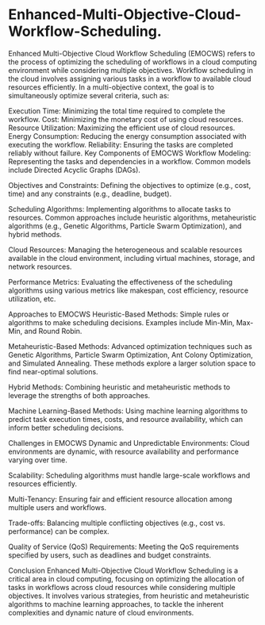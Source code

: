# Enhanced-Multi-Objective-Cloud-Workflow-Scheduling.
Enhanced Multi-Objective Cloud Workflow Scheduling (EMOCWS) refers to the process of optimizing the scheduling of workflows in a cloud computing environment while considering multiple objectives. Workflow scheduling in the cloud involves assigning various tasks in a workflow to available cloud resources efficiently. In a multi-objective context, the goal is to simultaneously optimize several criteria, such as:

Execution Time: Minimizing the total time required to complete the workflow.
Cost: Minimizing the monetary cost of using cloud resources.
Resource Utilization: Maximizing the efficient use of cloud resources.
Energy Consumption: Reducing the energy consumption associated with executing the workflow.
Reliability: Ensuring the tasks are completed reliably without failure.
Key Components of EMOCWS
Workflow Modeling: Representing the tasks and dependencies in a workflow. Common models include Directed Acyclic Graphs (DAGs).

Objectives and Constraints: Defining the objectives to optimize (e.g., cost, time) and any constraints (e.g., deadline, budget).

Scheduling Algorithms: Implementing algorithms to allocate tasks to resources. Common approaches include heuristic algorithms, metaheuristic algorithms (e.g., Genetic Algorithms, Particle Swarm Optimization), and hybrid methods.

Cloud Resources: Managing the heterogeneous and scalable resources available in the cloud environment, including virtual machines, storage, and network resources.

Performance Metrics: Evaluating the effectiveness of the scheduling algorithms using various metrics like makespan, cost efficiency, resource utilization, etc.

Approaches to EMOCWS
Heuristic-Based Methods: Simple rules or algorithms to make scheduling decisions. Examples include Min-Min, Max-Min, and Round Robin.

Metaheuristic-Based Methods: Advanced optimization techniques such as Genetic Algorithms, Particle Swarm Optimization, Ant Colony Optimization, and Simulated Annealing. These methods explore a larger solution space to find near-optimal solutions.

Hybrid Methods: Combining heuristic and metaheuristic methods to leverage the strengths of both approaches.

Machine Learning-Based Methods: Using machine learning algorithms to predict task execution times, costs, and resource availability, which can inform better scheduling decisions.

Challenges in EMOCWS
Dynamic and Unpredictable Environments: Cloud environments are dynamic, with resource availability and performance varying over time.

Scalability: Scheduling algorithms must handle large-scale workflows and resources efficiently.

Multi-Tenancy: Ensuring fair and efficient resource allocation among multiple users and workflows.

Trade-offs: Balancing multiple conflicting objectives (e.g., cost vs. performance) can be complex.

Quality of Service (QoS) Requirements: Meeting the QoS requirements specified by users, such as deadlines and budget constraints.

Conclusion
Enhanced Multi-Objective Cloud Workflow Scheduling is a critical area in cloud computing, focusing on optimizing the allocation of tasks in workflows across cloud resources while considering multiple objectives. It involves various strategies, from heuristic and metaheuristic algorithms to machine learning approaches, to tackle the inherent complexities and dynamic nature of cloud environments.
